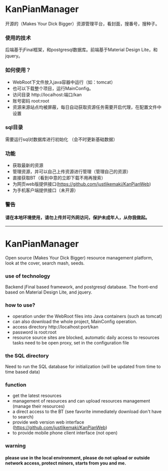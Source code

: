 # KanPianManager
开源的（Makes Your Dick Bigger）资源管理平台，看封面，搜番号，搜种子。 

### 使用的技术
后端基于jFinal框架，和postgresql数据库。前端基于Material Design Lite，和jquery。

### 如何使用？
* WebRoot下文件放入java容器中运行（如：tomcat）
* 也可以下载整个项目，运行MainConfig。
* 访问目录 http://localhost:端口/kan
* 账号密码 root:root
* 资源来源站点均被屏蔽，每日自动获取资源任务需要开启代理，在配置文件中设置

### sql目录
需要运行sql对数据库进行初始化
（会不时更新基础数据）

### 功能
* 获取最新的资源
* 管理资源，并可以自己上传资源进行管理（管理自己的资源）
* 直接获取BT（看到中意的立即下载不用再搜索）
* 为网页web版提供接口(https://github.com/justlikemaki/KanPianWeb)
* 为手机客户端提供接口（未开源）

### 警告
#### 请在本地环境使用，请勿上传并可外网访问，保护未成年人，从你我做起。

**************************************************************************************************

# KanPianManager
Open source (Makes Your Dick Bigger) resource management platform, look at the cover, search mash, seeds.

### use of technology
Backend jFinal based framework, and postgresql database. The front-end based on Material Design Lite, and jquery.

### how to use?
* operation under the WebRoot files into Java containers (such as tomcat)
* can also download the whole project, MainConfig operation.
* access directory http://localhost:port/kan
* password is root:root
* resource source sites are blocked, automatic daily access to resources tasks need to be open proxy, set in the configuration file

### the SQL directory
Need to run the SQL database for initialization
(will be updated from time to time based data)

### function
* get the latest resources
* management of resources and can upload resources management (manage their resources)
* a direct access to the BT (see favorite immediately download don't have to search)
* provide web version web interface (https://github.com/justlikemaki/KanPianWeb)
* to provide mobile phone client interface (not open)

### warning
#### please use in the local environment, please do not upload or outside network access, protect minors, starts from you and me.
